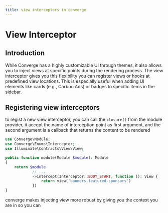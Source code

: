 ```yaml
---
title: view interceptors in converge
---
```


# View Interceptor

## Introduction

While Converge has a highly customizable UI through themes, it also allows you to inject views at specific points during the rendering process. The view interceptor gives you this flexibility you can register views or hooks at predefined view locations. This is especially useful when adding UI elements like cards (e.g., Carbon Ads) or badges to specific items in the sidebar.

## Registering view interceptors

to regist a new view interceptor, you can call the `closure()` from the module provider, it accept the name of interception point as first argument, and the second argument is a callback that returns the content to be rendered  


```php
use Converge\Module;
use Converge\Enums\Interceptor;
use Illuminate\Contracts\View\View;

public function module(Module $module): Module
{
    return $module
            // ...
            ->intercept(Interceptor::BODY_START, function (): View {
                return view('banners.featured-sponsors')
            })
}
```

converge makes injecting view more robust by giving you the context you are in so you can 
